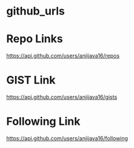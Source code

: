 # github_urls

# Repo Links
https://api.github.com/users/anjijava16/repos


# GIST Link

https://api.github.com/users/anjijava16/gists

# Following Link

https://api.github.com/users/anjijava16/following

#
